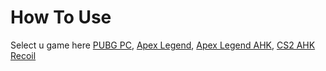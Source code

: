 # How To Use


Select u game here
[PUBG PC](pubgpc-recoil.md), [Apex Legend](apex-recoil.md), [Apex Legend AHK](ApexAHK.md), [CS2 AHK Recoil](cs2.md)
